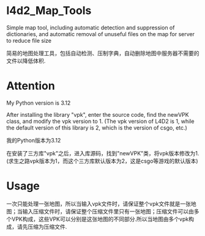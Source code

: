 # l4d2_Map_Tools
Simple map tool, including automatic detection and suppression of dictionaries, and automatic removal of unuseful files on the map for server to reduce file size

简易的地图处理工具，包括自动检测、压制字典，自动删除地图中服务器不需要的文件以降低体积.
# Attention
My Python version is 3.12

After installing the library "vpk", enter the source code, find the newVPK class, and modify the vpk version to 1. (The vpk version of L4D2 is 1, while the default version of this library is 2, which is the version of csgo, etc.)

我的Python版本为3.12

在安装了三方库"vpk"之后，进入库源码，找到"newVPK"类，将vpk版本修改为1.(求生之路vpk版本为1，而这个三方库默认版本为2，这是csgo等游戏的默认版本)
# Usage

一次只能处理一张地图，所以当输入vpk文件时，请保证整个vpk文件就是一张地图；当输入压缩文件时，请保证整个压缩文件里只有一张地图；压缩文件可以由多个VPK构成，这些VPK可以分别是这张地图的不同部分.所以当地图由多个vpk构成，请先压缩为压缩文件.

